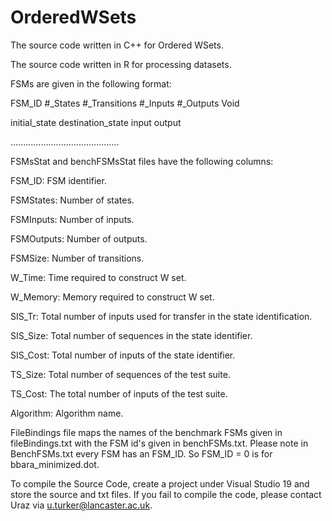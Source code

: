 # OrderedWSets
The source code written in C++ for Ordered WSets.

The source code written in R for processing datasets.

FSMs are given in the following format:

FSM_ID #_States #_Transitions #_Inputs #_Outputs Void

initial_state destination_state input output

...........................................

FSMsStat and benchFSMsStat files have the following columns:

FSM_ID: FSM identifier.

FSMStates: Number of states.

FSMInputs: Number of inputs.

FSMOutputs: Number of outputs.

FSMSize: Number of transitions.

W_Time: Time required to construct W set.

W_Memory: Memory required to construct W set.

SIS_Tr: Total number of inputs used for transfer in the state identification.

SIS_Size: Total number of sequences in the state identifier.

SIS_Cost: Total number of inputs of the state identifier.

TS_Size: Total number of sequences of the test suite.

TS_Cost: The total number of inputs of the test suite. 

Algorithm: Algorithm name.


FileBindings file maps the names of the benchmark FSMs given in fileBindings.txt with the FSM id's given in benchFSMs.txt. Please note in BenchFSMs.txt every FSM has an FSM_ID. So FSM_ID = 0 is for bbara_minimized.dot.


To compile the Source Code, create a project under Visual Studio 19 and store the source and txt files. If you fail to compile the code, please contact Uraz via u.turker@lancaster.ac.uk.

